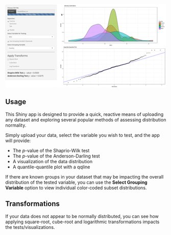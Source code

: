 ![](pp.png)

## Usage

This Shiny app is designed to provide a quick, reactive means of uploading any dataset and exploring several popular methods of assessing distribution normality.

Simply upload your data, select the variable you wish to test, and the app will provide:

* The *p*-value of the Shaprio-Wilk test
* The *p*-value of the Anderson-Darling test
* A visualization of the data distribution
* A quantile-quantile plot with a qqline

If there are known groups in your dataset that may be impacting the overall distribution of the tested variable, you can use the **Select Grouping Variable** option to view individual color-coded subset distributions.    

## Transformations

If your data does not appear to be normally distributed, you can see how applying square-root, cube-root and logarithmic transformations impacts the tests/visualizations. 


